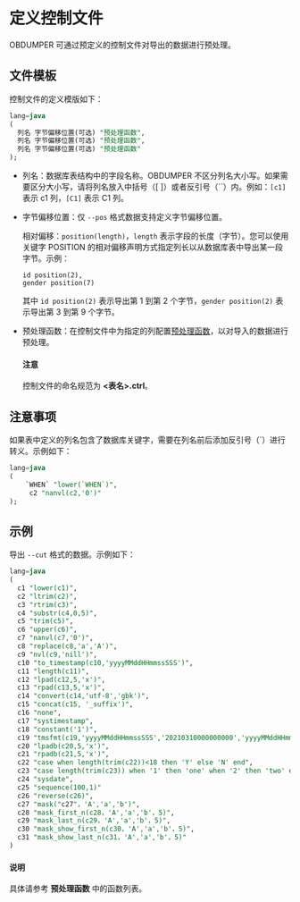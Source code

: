 定义控制文件 
===========================


OBDUMPER 可通过预定义的控制文件对导出的数据进行预处理。

文件模板 
-------------------------

控制文件的定义模版如下：

```sql
lang=java
(
  列名 字节偏移位置(可选) "预处理函数",
  列名 字节偏移位置(可选) "预处理函数",
  列名 字节偏移位置(可选) "预处理函数"
);
```

- 列名：数据库表结构中的字段名称。OBDUMPER 不区分列名大小写。如果需要区分大小写，请将列名放入中括号（[ ]）或者反引号（``）内。例如：`[c1]` 表示 c1 列，`[C1]` 表示 C1 列。

- 字节偏移位置：仅 `--pos` 格式数据支持定义字节偏移位置。

  相对偏移：`position(length)`，`length` 表示字段的长度（字节）。您可以使用关键字 POSITION 的相对偏移声明方式指定列长以从数据库表中导出某一段字节。示例：
  
    ```shell
    id position(2),
    gender position(7)
    ```
    其中 `id position(2)` 表示导出第 1 到第 2 个字节，<code>gender position(2)</code> 表示导出第 3 到第 9 个字节。

- 预处理函数：在控制文件中为指定的列配置[预处理函数](../600.obdumper-data-processing/200.obdumper-preprocessing-functions.md)，以对导入的数据进行预处理。



  <main id="notice" type='notice'>
    <h4>注意</h4>
    <p>控制文件的命名规范为 <strong>&lt;表名&gt;.ctrl</strong>。</p>
  </main>

注意事项 
-------------------------

如果表中定义的列名包含了数据库关键字，需要在列名前后添加反引号（`）进行转义。示例如下：

```sql
lang=java
(
    `WHEN` "lower(`WHEN`)",
     c2 "nanvl(c2,'0')"
);
```



示例 
-----------------------

导出 `--cut` 格式的数据。示例如下：

```sql
lang=java
(
  c1 "lower(c1)",                                                                                 -- c1 列的值中的字母转换为小写
  c2 "ltrim(c2)",                                                                                 -- c2 列的值从左开始截断空格
  c3 "rtrim(c3)",                                                                                 -- c3 列的值从右开始截断空格
  c4 "substr(c4,0,5)",                                                                            -- c4 列的值第 1 位置截取 5 个字符长度的字符串
  c5 "trim(c5)",                                                                                  -- c5 列的值左右两侧截断空格
  c6 "upper(c6)",                                                                                 -- c6 列的值中的字母转换为大写
  c7 "nanvl(c7,'0')",                                                                             -- c7 列的值进行数值验证，非数值则返回 0
  c8 "replace(c8,'a','A')",                                                                       -- c8 列的值中的 a 替换为 A
  c9 "nvl(c9,'nill')",                                                                            -- c9 列的值进行判空，若为 null 返回 nill 字符串
  c10 "to_timestamp(c10,'yyyyMMddHHmmssSSS')",                                                    -- c10 列的值进行格式化，若格式失败则返回 null，否则返回 yyyy-MM-dd HH:mm:ss.SSS
  c11 "length(c11)",                                                                              -- c11 列的值进行长度计算
  c12 "lpad(c12,5,'x')",                                                                          -- c12 列的值左侧追加 5 个字节长度字符串 'x'
  c13 "rpad(c13,5,'x')",                                                                          -- c13 列的值右侧追加 5 个字节长度字符串 'x'
  c14 "convert(c14,'utf-8','gbk')",                                                               -- c14 列的值从 gbk 转换为 utf-8 字符编码
  c15 "concat(c15, '_suffix')",                                                                   -- c15 列的值与常量进行拼接
  c16 "none",                                                                                     -- c16 列的值不作任何处理，直接返回对应列的值
  c17 "systimestamp",                                                                             -- c17 列的值不作任何处理，直接返回当前集群的时间戳
  c18 "constant('1')",                                                                            -- c18 列的值不作任何处理，仅返回常量 1
  c19 "tmsfmt(c19,'yyyyMMddHHmmssSSS','20210310000000000','yyyyMMddHHmmssSSS')",                  -- c19 列的值进行日期验证，验证失败返回默认值
  c20 "lpadb(c20,5,'x')",                                                                         -- c20 列的值左侧追加 5 个字节长度的(单)字符 'x'
  c21 "rpadb(c21,5,'x')",                                                                         -- c21 列的值右侧追加 5 个字节长度的(单)字符 'x'
  c22 "case when length(trim(c22))<18 then 'Y' else 'N' end",                                     -- c22 列的值进行条件真值匹配，若为真返回对应列的值
  c23 "case length(trim(c23)) when '1' then 'one' when '2' then 'two' else 'unknown' end",        -- c23 列的值进行条件等值匹配，若匹配成功返回对应列的值
  c24 "sysdate",                                                                                  -- c24 列的值为当前日期
  c25 "sequence(100,1)"                                                                           -- c25 列的值对指定的列生成递增的序列值（100 代表初始值，1 代表递增值）
  c26 "reverse(c26)",                                                                             -- c26 列的值进行顺序颠倒
  c27 "mask("c27"，'A','a','b')",                                                                 -- c27 列的大写字母转换为字母 A，小写字母转换为 a，数字转换为 b
  c28 "mask_first_n(c28，'A','a','b'，5)",                                                        -- c28 列的前 5 个字符中的大写字母转换为字母 A，小写字母转化为 a，数字转换为 b
  c29 "mask_last_n(c29，'A','a','b'，5)",                                                         -- c29 列的后 5 个字符中的大写字母转换为字母 A，小写字母转化为 a，数字转换为 b
  c30 "mask_show_first_n(c30，'A','a','b'，5)",                                                   -- c30 列除前 5 个字符之外的所有字符中的大写字母转换为字母 A，小写字母转化为 a，数字转换为 b
  c31 "mask_show_last_n(c31，'A','a','b'，5)"                                                     -- c31 列除后 5 个字符之外的所有字符中的大写字母转换为字母 A，小写字母转化为 a，数字转换为 b
)
```


  <main id="notice" type='explain'>
    <h4>说明</h4>
    <p>具体请参考 <strong>预处理函数</strong> 中的函数列表。</p>
  </main>
